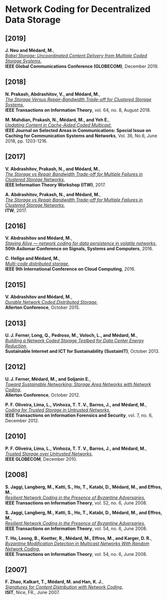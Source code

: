 # Network Coding for Decentralized Data Storage

## [2019]
**J. Neu and Médard, M.**,  
*[Babel Storage: Uncoordinated Content Delivery from Multiple Coded Storage Systems](https://drive.google.com/file/d/11upgvFvkfm7Rbohs_NdAQUbAu-R4pj9d/view?usp=drive_link)*,  
**IEEE Global Communications Conference (GLOBECOM)**, December 2019.

## [2018]
**N. Prakash, Abdrashitov, V., and Médard, M.**,  
*[The Storage Versus Repair-Bandwidth Trade-off for Clustered Storage Systems](https://drive.google.com/file/d/1c6qtEi5ubf9Mca0Go96H8CPGLRqHs_ui/view?usp=drive_link)*,  
**IEEE Transactions on Information Theory**, vol. 64, no. 8, August 2018.

**M. Mahdian, Prakash, N., Médard, M., and Yeh E.**,  
*[Updating Content in Cache-Aided Coded Multicast](https://dspace.mit.edu/handle/1721.1/134942.2?show=full)*,  
**IEEE Journal on Selected Areas in Communications: Special Issue on Caching for Communication Systems and Networks**, Vol. 36, No.6, June 2018, pp. 1203-1216.

## [2017]
**V. Abdrashitov, Prakash, N., and Médard, M.**,  
*[The Storage vs Repair Bandwidth Trade-off for Multiple Failures in Clustered Storage Networks](https://drive.google.com/file/d/13IV688G3BJ8iWfaUQiLQGfw7X_yfv6D5/view?usp=drive_link)*,  
**IEEE Information Theory Workshop (ITW)**, 2017.

**A. Abdrashitov, Prakash, N., and Médard, M.**,  
*[The Storage vs Repair Bandwidth Trade-off for Multiple Failures in Clustered Storage Networks](https://dspace.mit.edu/bitstream/handle/1721.1/121591/The_Storage_vs_Repair_Bandwidth_Trade-off_for_Mult.pdf?sequence=2)*,  
**ITW**, 2017.

## [2016]
**V. Abdrashitov and Médard, M.**,  
*[Staying Alive — network coding for data persistence in volatile networks](https://drive.google.com/file/d/17egnB2eNEDJruqIqG779CeHkaz3n9Gix/view?usp=drive_link)*,  
**50th Asilomar Conference on Signals, Systems and Computers**, 2016.

**C. Hellge and Médard, M.**,  
*[Multi-code distributed storage](https://drive.google.com/file/d/1AaYp9iN-D17Cy7b8xW6lrDknwb_TNXz7/view?usp=drive_link)*,  
**IEEE 9th International Conference on Cloud Computing**, 2016.

## [2015]
**V. Abdrashitov and Médard, M.**,  
*[Durable Network Coded Distributed Storage](https://drive.google.com/file/d/1_Zn7N_90lZO2A_idTj8WLrPZfR5xr8jP/view?usp=drive_link)*,  
**Allerton Conference**, October 2015.

## [2013]
**U. J. Ferner, Long, Q., Pedroso, M., Voloch, L., and Médard, M.**,  
*[Building a Network Coded Storage Testbed for Data Center Energy Reduction](https://drive.google.com/file/d/1Ino0DBfTQwqznpupemBVizlWSh3NRsgK/view?usp=drive_link)*,  
**Sustainable Internet and ICT for Sustainability (SustainIT)**, October 2013.

## [2012]
**U. J. Ferner, Médard, M., and Soljanin E.**,  
*[Toward Sustainable Networking: Storage Area Networks with Network Coding](https://drive.google.com/file/d/1bL-FUhFe5sGtZKYErNZ7V4RlrlV98soj/view?usp=drive_link)*,  
**Allerton Conference**, October 2012.

**P. F. Oliveira, Lima, L., Vinhoza, T. T. V., Barros, J., and Médard, M.**,  
*[Coding for Trusted Storage in Untrusted Networks](https://drive.google.com/file/d/1SozemEXp6CR1UFyMAiZrZaXtFYLW8wHH/view?usp=drive_link)*,  
**IEEE Transactions on Information Forensics and Security**, vol. 7, no. 6, December 2012.

## [2010]
**P. F. Oliveira, Lima, L., Vinhoza, T. T. V., Barros, J., and Médard, M.**,  
*[Trusted Storage over Untrusted Networks](https://drive.google.com/file/d/1XIj3ItL1T0KUGspI9qjobHm6NzqtcFdh/view?usp=drive_link)*,  
**IEEE GLOBECOM**, December 2010.

## [2008]
**S. Jaggi, Langberg, M., Katti, S., Ho, T., Katabi, D., Médard, M., and Effros, M.**,  
*[Resilient Network Coding in the Presence of Byzantine Adversaries](https://drive.google.com/file/d/1Jd-ylYZaDSN94EEQfzA9CWFIJ15AAfIO/view?usp=drive_link)*,  
**IEEE Transactions on Information Theory**, vol. 52, no. 6, June 2008.

**S. Jaggi, Langberg, M., Katti, S., Ho, T., Katabi, D., Médard, M., and Effros, M.**,  
*[Resilient Network Coding in the Presence of Byzantine Adversaries](https://drive.google.com/file/d/1Jd-ylYZaDSN94EEQfzA9CWFIJ15AAfIO/view?usp=drive_link)*,  
**IEEE Transactions on Information Theory**, vol. 54, no. 6, June 2008.

**T. Ho, Leong, B., Koetter, R., Médard, M., Effros, M., and Karger, D. R.**,  
*[Byzantine Modification Detection in Multicast Networks With Random Network Coding](https://drive.google.com/file/d/1AwO2_QjZVg4TpRf9608MnD7iavNN_QMC/view?usp=drive_link)*,  
**IEEE Transactions on Information Theory**, vol. 54, no. 6, June 2008.

## [2007]
**F. Zhao, Kalkart, T., Médard, M. and Han, K. J.**,  
*[Signatures for Content Distribution with Network Coding](https://drive.google.com/file/d/1J3kVfuarE7qkEJPQAT5NbXUG4vVOot1K/view?usp=drive_link)*,  
**ISIT**, Nice, FR., June 2007.